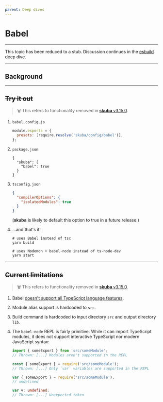 ```yaml
---
parent: Deep dives
---
```


# Babel

---

This topic has been reduced to a stub.
Discussion continues in the [esbuild](./esbuild.md) deep dive.

---

## Background

---

## ~~Try it out~~

> 🗑 This refers to functionality removed in [**skuba** v3.15.0].

1. `babel.config.js`

   ```js
   module.exports = {
     presets: [require.resolve('skuba/config/babel')],
   };
   ```

1. `package.json`

   ```jsonc
   {
     "skuba": {
       "babel": true
     }
   }
   ```

1. `tsconfig.json`

   ```json
   {
     "compilerOptions": {
       "isolatedModules": true
     }
   }
   ```

   (**skuba** is likely to default this option to true in a future release.)

1. ...and that's it!

   ```shell
   # uses Babel instead of tsc
   yarn build

   # uses Nodemon + babel-node instead of ts-node-dev
   yarn start
   ```

---

## ~~Current limitations~~

> 🗑 This refers to functionality removed in [**skuba** v3.15.0].

1. Babel [doesn't support all TypeScript language features].

1. Module alias support is hardcoded to `src`.

1. Build command is hardcoded to input directory `src` and output directory `lib`.

1. The `babel-node` REPL is fairly primitive.
   While it can import TypeScript modules,
   it does not support interactive TypeScript nor modern JavaScript syntax:

   ```typescript
   import { someExport } from 'src/someModule';
   // Thrown: [...] Modules aren't supported in the REPL

   const { someExport } = require('src/someModule');
   // Thrown: [...] Only `var` variables are supported in the REPL

   var { someExport } = require('src/someModule');
   // undefined

   var v: undefined;
   // Thrown: [...] Unexpected token
   ```

[doesn't support all typescript language features]: https://babeljs.io/docs/en/babel-plugin-transform-typescript#caveats
[**skuba** v3.15.0]: https://github.com/seek-oss/skuba/releases/tag/v3.15.0
